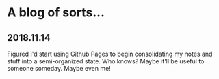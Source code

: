 A blog of sorts...
===================

## 2018.11.14
Figured I'd start using Github Pages to begin consolidating my notes and stuff into a semi-organized state. Who knows? Maybe it'll be useful to someone someday. Maybe even me!
